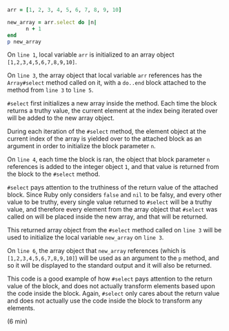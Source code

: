 ````ruby
arr = [1, 2, 3, 4, 5, 6, 7, 8, 9, 10]

new_array = arr.select do |n| 
      n + 1
end
p new_array
````

On `line 1`, local variable `arr` is initialized to an array object `[1,2,3,4,5,6,7,8,9,10]`.

On `line 3`, the array object that local variable `arr` references has the `Array#select` method called on it, with a `do..end` block attached to the method from `line 3` to `line 5`.

`#select` first initializes a new array inside the method. Each time the block returns a truthy value, the current element at the index being iterated over will be added to the new array object.

During each iteration of the `#select` method, the element object at the current index of the array is yielded over to the attached block as an argument in order to initialize the block parameter `n`. 

On `line 4`, each time the block is ran, the object that block parameter `n` references is added to the integer object `1`, and that value is returned from the block to the `#select` method.

`#select` pays attention to the truthiness of the return value of the attached block. Since Ruby only considers `false` and `nil` to be falsy, and every other value to be truthy, every single value returned to `#select` will be a truthy value, and therefore every element from the array object that `#select` was called on will be placed inside the new array, and that will be returned.

This returned array object from the `#select` method called on `line 3` will be used to initialize the local variable `new_array` on `line 3`.

On `line 6`, the array object that `new_array` references (which is `[1,2,3,4,5,6,7,8,9,10]`) will be used as an argument to the `p` method, and so it will be displayed to the standard output and it will also be returned.

This code is a good example of how `#select` pays attention to the return value of the block, and does not actually transform elements based upon the code inside the block. Again, `#select` only cares about the return value and does not actually use the code inside the block to transform any elements.

(6 min)